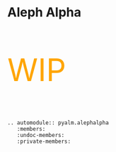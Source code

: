 # Aleph Alpha

<p style="font-size: 5em; color: orange">WIP</p>


```{eval-rst}  
.. automodule:: pyalm.alephalpha
   :members:
   :undoc-members:
   :private-members:
```


